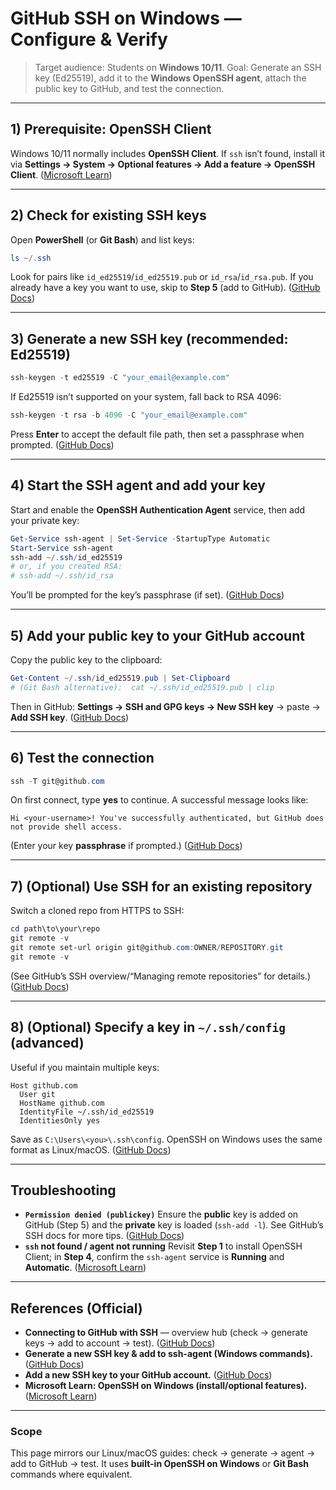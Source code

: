 # GitHub SSH on Windows — Configure & Verify

> Target audience: Students on **Windows 10/11**.
> Goal: Generate an SSH key (Ed25519), add it to the **Windows OpenSSH agent**, attach the public key to GitHub, and test the connection.

---

## 1) Prerequisite: OpenSSH Client

Windows 10/11 normally includes **OpenSSH Client**. If `ssh` isn’t found, install it via **Settings → System → Optional features → Add a feature → OpenSSH Client**. ([Microsoft Learn][1])

---

## 2) Check for existing SSH keys

Open **PowerShell** (or **Git Bash**) and list keys:

```powershell
ls ~/.ssh
```

Look for pairs like `id_ed25519`/`id_ed25519.pub` or `id_rsa`/`id_rsa.pub`. If you already have a key you want to use, skip to **Step 5** (add to GitHub). ([GitHub Docs][2])

---

## 3) Generate a new SSH key (recommended: Ed25519)

```powershell
ssh-keygen -t ed25519 -C "your_email@example.com"
```

If Ed25519 isn’t supported on your system, fall back to RSA 4096:

```powershell
ssh-keygen -t rsa -b 4096 -C "your_email@example.com"
```

Press **Enter** to accept the default file path, then set a passphrase when prompted. ([GitHub Docs][3])

---

## 4) Start the SSH agent and add your key

Start and enable the **OpenSSH Authentication Agent** service, then add your private key:

```powershell
Get-Service ssh-agent | Set-Service -StartupType Automatic
Start-Service ssh-agent
ssh-add ~/.ssh/id_ed25519
# or, if you created RSA:
# ssh-add ~/.ssh/id_rsa
```

You’ll be prompted for the key’s passphrase (if set). ([GitHub Docs][3])

---

## 5) Add your **public** key to your GitHub account

Copy the public key to the clipboard:

```powershell
Get-Content ~/.ssh/id_ed25519.pub | Set-Clipboard
# (Git Bash alternative):  cat ~/.ssh/id_ed25519.pub | clip
```

Then in GitHub: **Settings → SSH and GPG keys → New SSH key** → paste → **Add SSH key**. ([GitHub Docs][4])

---

## 6) Test the connection

```powershell
ssh -T git@github.com
```

On first connect, type **yes** to continue. A successful message looks like:

```
Hi <your-username>! You've successfully authenticated, but GitHub does not provide shell access.
```

(Enter your key **passphrase** if prompted.) ([GitHub Docs][2])

---

## 7) (Optional) Use SSH for an existing repository

Switch a cloned repo from HTTPS to SSH:

```powershell
cd path\to\your\repo
git remote -v
git remote set-url origin git@github.com:OWNER/REPOSITORY.git
git remote -v
```

(See GitHub’s SSH overview/“Managing remote repositories” for details.) ([GitHub Docs][2])

---

## 8) (Optional) Specify a key in `~/.ssh/config` (advanced)

Useful if you maintain multiple keys:

```
Host github.com
  User git
  HostName github.com
  IdentityFile ~/.ssh/id_ed25519
  IdentitiesOnly yes
```

Save as `C:\Users\<you>\.ssh\config`. OpenSSH on Windows uses the same format as Linux/macOS. ([GitHub Docs][2])

---

## Troubleshooting

* **`Permission denied (publickey)`**
  Ensure the **public** key is added on GitHub (Step 5) and the **private** key is loaded (`ssh-add -l`). See GitHub’s SSH docs for more tips. ([GitHub Docs][2])
* **`ssh` not found / agent not running**
  Revisit **Step 1** to install OpenSSH Client; in **Step 4**, confirm the `ssh-agent` service is **Running** and **Automatic**. ([Microsoft Learn][1])

---

## References (Official)

* **Connecting to GitHub with SSH** — overview hub (check → generate keys → add to account → test). ([GitHub Docs][2])
* **Generate a new SSH key & add to ssh-agent (Windows commands).** ([GitHub Docs][3])
* **Add a new SSH key to your GitHub account.** ([GitHub Docs][4])
* **Microsoft Learn: OpenSSH on Windows (install/optional features).** ([Microsoft Learn][1])

---

### Scope

This page mirrors our Linux/macOS guides: check → generate → agent → add to GitHub → test. It uses **built-in OpenSSH on Windows** or **Git Bash** commands where equivalent.

[1]: https://learn.microsoft.com/en-us/windows-server/administration/openssh/openssh_install_firstuse "Get started with OpenSSH for Windows"
[2]: https://docs.github.com/en/authentication/connecting-to-github-with-ssh "Connecting to GitHub with SSH"
[3]: https://docs.github.com/en/authentication/connecting-to-github-with-ssh/generating-a-new-ssh-key-and-adding-it-to-the-ssh-agent "Generating a new SSH key and adding it to the ssh-agent"
[4]: https://docs.github.com/en/authentication/connecting-to-github-with-ssh/adding-a-new-ssh-key-to-your-github-account "Adding a new SSH key to your GitHub account"
